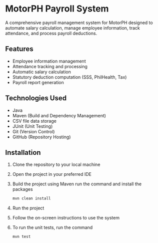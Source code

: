 # MotorPH Payroll System

A comprehensive payroll management system for MotorPH designed to automate salary calculation, manage employee information, track attendance, and process payroll deductions.

## Features

- Employee information management
- Attendance tracking and processing
- Automatic salary calculation
- Statutory deduction computation (SSS, PhilHealth, Tax)
- Payroll report generation

## Technologies Used

- Java
- Maven (Build and Dependency Management)
- CSV file data storage
- JUnit (Unit Testing)
- Git (Version Control)
- GitHub (Repository Hosting)

## Installation

1. Clone the repository to your local machine
2. Open the project in your preferred IDE

3. Build the project using Maven run the command and install the packages
    ```bash
    mvn clean install
    ```
4. Run the project 
5. Follow the on-screen instructions to use the system
6. To run the unit tests, run the command
    ```bash
    mvn test
    ```

